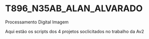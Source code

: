# T896_N35AB_ALAN_ALVARADO
Processamento Digital Imagem

Aqui estão os scripts dos 4 projetos soclicitados no trabalho da Av2
